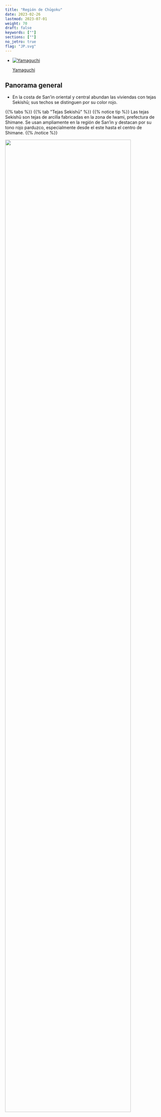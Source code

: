 ```yaml
---
title: "Región de Chūgoku"
date: 2023-02-26
lastmod: 2023-07-01
weight: 70
draft: false
keywords: [""]
sections: [""]
no_jetro: true
flag: "JP.svg"
---
```


<ul class="flag-list-japan">
    <li data-nav-id="https://geopinning.space/rule/asia/japan/chugoku/yamaguchi/" title="Yamaguchi" class="">
        <p><a href="https://geopinning.space/rule/asia/japan/chugoku/yamaguchi/" class="flag-link">
            <img src="https://geopinning.space/flags/Yamaguchi.svg" alt="Yamaguchi" class="flag-img-link" oncontextmenu="return false;"></a></p>
        <p><a href="https://geopinning.space/rule/asia/japan/chugoku/yamaguchi/" class="flag-link">Yamaguchi</a></p>
    </li>
</ul>

<div class="main-desciption area-description">
    <h2 class="section-title">Panorama general</h2>
    <ul class="rule-list">
        <li>En la costa de San’in oriental y central abundan las viviendas con tejas Sekishū; sus techos se distinguen por su color <span class="quiz">rojo</span>.</li>
    </ul>
</div>

{{% tabs %}}
{{% tab "Tejas Sekishū" %}}
{{% notice tip %}}
Las tejas Sekishū son tejas de arcilla fabricadas en la zona de Iwami, prefectura de Shimane. Se usan ampliamente en la región de San’in y destacan por su tono rojo parduzco, especialmente desde el este hasta el centro de Shimane.
{{% /notice %}}

<div class="googlemap-if">
<img src="/rule/asia/japan/chugoku/arakaya_station_zenkei.jpg" width="90%">
</div>

<div class="googlemap-if">
<iframe width="560" height="315" src="https://www.youtube.com/embed/p39GXc3C0Co?si=VasSAla-Mtp063zt" title="YouTube video player" frameborder="0" allow="accelerometer; autoplay; clipboard-write; encrypted-media; gyroscope; picture-in-picture; web-share" referrerpolicy="strict-origin-when-cross-origin" allowfullscreen></iframe>
</div>

{{% /tab %}}
{{% /tabs %}}
